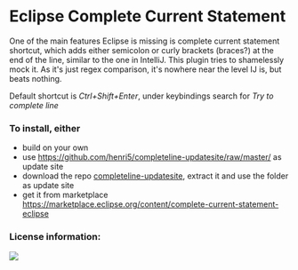 # Eclipse Complete Current Statement

One of the main features Eclipse is missing is complete current statement shortcut, which adds 
either semicolon or curly brackets (braces?) at the end of the line, similar to the one in IntelliJ. This 
plugin tries to shamelessly mock it. As it's just regex comparison, it's nowhere near the level 
IJ is, but beats nothing.

Default shortcut is *Ctrl+Shift+Enter*, under keybindings search for _Try to complete line_

### To install, either 
- build on your own 
- use https://github.com/henri5/completeline-updatesite/raw/master/ as update site
- download the repo [completeline-updatesite](https://github.com/henri5/completeline-updatesite), extract it and use the folder as update site
- get it from marketplace https://marketplace.eclipse.org/content/complete-current-statement-eclipse
 
### License information:

![](https://github.com/henri5/completeline/raw/master/license.png)
